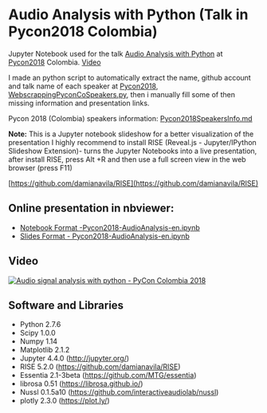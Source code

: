 # Audio Analysis with Python (Talk in Pycon2018 Colombia)

Jupyter Notebook used for the talk [Audio Analysis with Python](https://2018.pycon.co/speakers/jose-ricardo-zapata/) at [Pycon2018](https://2018.pycon.co/) Colombia. [Video](http://www.youtube.com/watch?v=zu63_q7x8b0)

I made an python script to automatically extract the name, github account and
 talk name of each speaker at [Pycon2018](https://2018.pycon.co/), [WebscrappingPyconCoSpeakers.py](WebscrappingPyconCoSpeakers.py),
 then i manually fill some of then missing information and presentation links.

Pycon 2018 (Colombia) speakers information: [Pycon2018SpeakersInfo.md](Pycon2018SpeakersInfo.md)

**Note:** This is a Jupyter notebook slideshow for a better visualization of the
 presentation I highly recommend to install RISE (Reveal.js - Jupyter/IPython
   Slideshow Extension)- turns the Jupyter Notebooks into a live presentation,
   after install RISE, press Alt +R and then use a full screen view in the web
   browser (press F11)

[https://github.com/damianavila/RISE](https://github.com/damianavila/RISE)


## Online presentation in nbviewer:

- [Notebook Format -Pycon2018-AudioAnalysis-en.ipynb](http://nbviewer.jupyter.org/github/JoseRZapata/Pycon2018Colombia/blob/master/Pycon2018-AudioAnalysis-en.ipynb)
- [Slides Format - Pycon2018-AudioAnalysis-en.ipynb](http://nbviewer.jupyter.org/format/slides/github/JoseRZapata/Pycon2018Colombia/blob/master/Pycon2018-AudioAnalysis-en.ipynb)

## Video

[![Audio signal analysis with python - PyCon Colombia 2018](http://img.youtube.com/vi/zu63_q7x8b0/0.jpg)](http://www.youtube.com/watch?v=zu63_q7x8b0)

## Software and Libraries

- Python 2.7.6
- Scipy 1.0.0
- Numpy 1.14
- Matplotlib 2.1.2
- Jupyter 4.4.0 (http://jupyter.org/)
- RISE 5.2.0 (https://github.com/damianavila/RISE)
- Essentia 2.1-3beta (https://github.com/MTG/essentia)
- librosa 0.51  (https://librosa.github.io/)
- Nussl 0.1.5a10 (https://github.com/interactiveaudiolab/nussl)
- plotly 2.3.0 (https://plot.ly/)
